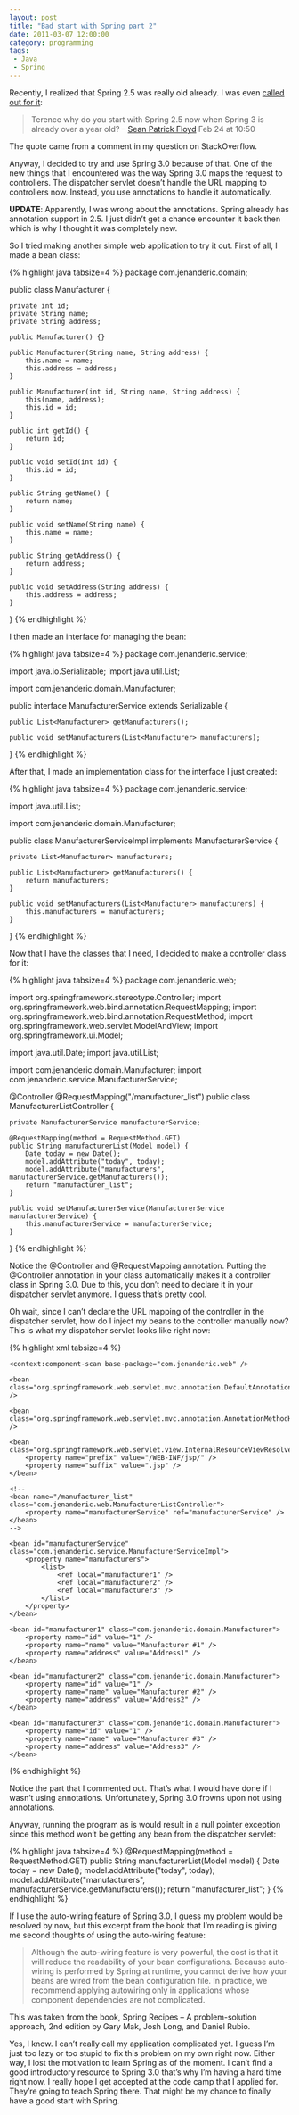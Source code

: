 ```yaml
---
layout: post
title: "Bad start with Spring part 2"
date: 2011-03-07 12:00:00
category: programming
tags:
 - Java
 - Spring
---
```


Recently, I realized that Spring 2.5 was really old already. I was even [called out for it](http://stackoverflow.com/questions/5102514/how-to-retrieve-a-row-in-a-database-and-convert-it-into-an-object-in-spring):

> Terence why do you start with Spring 2.5 now when Spring 3 is already over a year old? – [Sean Patrick Floyd](http://stackoverflow.com/users/342852/sean-patrick-floyd) Feb 24 at 10:50

The quote came from a comment in my question on StackOverflow.

Anyway, I decided to try and use Spring 3.0 because of that. One of the new things that I encountered was the way Spring 3.0 maps the request to controllers. The dispatcher servlet doesn’t handle the URL mapping to controllers now. Instead, you use annotations to handle it automatically.

**UPDATE**: Apparently, I was wrong about the annotations. Spring already has annotation support in 2.5. I just didn’t get a chance encounter it back then which is why I thought it was completely new.

So I tried making another simple web application to try it out. First of all, I made a bean class:

{% highlight java tabsize=4 %}
package com.jenanderic.domain;

public class Manufacturer {

	private int id;
	private String name;
	private String address;

	public Manufacturer() {}

	public Manufacturer(String name, String address) {
		this.name = name;
		this.address = address;
	}

	public Manufacturer(int id, String name, String address) {
		this(name, address);
		this.id = id;
	}

	public int getId() {
		return id;
	}

	public void setId(int id) {
		this.id = id;
	}

	public String getName() {
		return name;
	}

	public void setName(String name) {
		this.name = name;
	}

	public String getAddress() {
		return address;
	}

	public void setAddress(String address) {
		this.address = address;
	}
}
{% endhighlight %}

I then made an interface for managing the bean:

{% highlight java tabsize=4 %}
package com.jenanderic.service;

import java.io.Serializable;
import java.util.List;

import com.jenanderic.domain.Manufacturer;

public interface ManufacturerService extends Serializable {

	public List<Manufacturer> getManufacturers();

	public void setManufacturers(List<Manufacturer> manufacturers);
}
{% endhighlight %}

After that, I made an implementation class for the interface I just created:

{% highlight java tabsize=4 %}
package com.jenanderic.service;

import java.util.List;

import com.jenanderic.domain.Manufacturer;

public class ManufacturerServiceImpl implements ManufacturerService {

	private List<Manufacturer> manufacturers;

	public List<Manufacturer> getManufacturers() {
		return manufacturers;
	}

	public void setManufacturers(List<Manufacturer> manufacturers) {
		this.manufacturers = manufacturers;
	}
}
{% endhighlight %}

Now that I have the classes that I need, I decided to make a controller class for it:

{% highlight java tabsize=4 %}
package com.jenanderic.web;

import org.springframework.stereotype.Controller;
import org.springframework.web.bind.annotation.RequestMapping;
import org.springframework.web.bind.annotation.RequestMethod;
import org.springframework.web.servlet.ModelAndView;
import org.springframework.ui.Model;

import java.util.Date;
import java.util.List;

import com.jenanderic.domain.Manufacturer;
import com.jenanderic.service.ManufacturerService;

@Controller
@RequestMapping("/manufacturer_list")
public class ManufacturerListController {

	private ManufacturerService manufacturerService;

	@RequestMapping(method = RequestMethod.GET)
	public String manufacturerList(Model model) {
		Date today = new Date();
		model.addAttribute("today", today);
		model.addAttribute("manufacturers", manufacturerService.getManufacturers());
		return "manufacturer_list";
	}

	public void setManufacturerService(ManufacturerService manufacturerService) {
		this.manufacturerService = manufacturerService;
	}
}
{% endhighlight %}

Notice the @Controller and @RequestMapping annotation. Putting the @Controller annotation in your class automatically makes it a controller class in Spring 3.0. Due to this, you don’t need to declare it in your dispatcher servlet anymore. I guess that’s pretty cool.

Oh wait, since I can’t declare the URL mapping of the controller in the dispatcher servlet, how do I inject my beans to the controller manually now? This is what my dispatcher servlet looks like right now:

{% highlight xml tabsize=4 %}
<?xml version="1.0" encoding="UTF-8"?>

<beans xmlns="http://www.springframework.org/schema/beans"
	xmlns:xsi="http://www.w3.org/2001/XMLSchema-instance"
	xmlns:context="http://www.springframework.org/schema/context"
	xsi:schemaLocation="http://www.springframework.org/schema/beans
	http://www.springframework.org/schema/beans/spring-beans-3.0.xsd
	http://www.springframework.org/schema/context
	http://www.springframework.org/schema/context/spring-context-3.0.xsd">

	<context:component-scan base-package="com.jenanderic.web" />

	<bean class="org.springframework.web.servlet.mvc.annotation.DefaultAnnotationHandlerMapping" />

	<bean class="org.springframework.web.servlet.mvc.annotation.AnnotationMethodHandlerAdapter" />

	<bean class="org.springframework.web.servlet.view.InternalResourceViewResolver">
		<property name="prefix" value="/WEB-INF/jsp/" />
		<property name="suffix" value=".jsp" />
	</bean>

	<!--
	<bean name="/manufacturer_list" class="com.jenanderic.web.ManufacturerListController">
		<property name="manufacturerService" ref="manufacturerService" />
	</bean>
	-->

	<bean id="manufacturerService" class="com.jenanderic.service.ManufacturerServiceImpl">
		<property name="manufacturers">
			<list>
				<ref local="manufacturer1" />
				<ref local="manufacturer2" />
				<ref local="manufacturer3" />
			</list>
		</property>
	</bean>

	<bean id="manufacturer1" class="com.jenanderic.domain.Manufacturer">
		<property name="id" value="1" />
		<property name="name" value="Manufacturer #1" />
		<property name="address" value="Address1" />
	</bean>

	<bean id="manufacturer2" class="com.jenanderic.domain.Manufacturer">
		<property name="id" value="1" />
		<property name="name" value="Manufacturer #2" />
		<property name="address" value="Address2" />
	</bean>

	<bean id="manufacturer3" class="com.jenanderic.domain.Manufacturer">
		<property name="id" value="1" />
		<property name="name" value="Manufacturer #3" />
		<property name="address" value="Address3" />
	</bean>
</beans>
{% endhighlight %}

Notice the part that I commented out. That’s what I would have done if I wasn’t using annotations. Unfortunately, Spring 3.0 frowns upon not using annotations.

Anyway, running the program as is would result in a null pointer exception since this method won’t be getting any bean from the dispatcher servlet:

{% highlight java tabsize=4 %}
@RequestMapping(method = RequestMethod.GET)
public String manufacturerList(Model model) {
	Date today = new Date();
	model.addAttribute("today", today);
	model.addAttribute("manufacturers", manufacturerService.getManufacturers());
	return "manufacturer_list";
}
{% endhighlight %}

If I use the auto-wiring feature of Spring 3.0, I guess my problem would be resolved by now, but this excerpt from the book that I’m reading is giving me second thoughts of using the auto-wiring feature:

> Although the auto-wiring feature is very powerful, the cost is that it will reduce the readability of your bean configurations. Because auto-wiring is performed by Spring at runtime, you cannot derive how your beans are wired from the bean configuration file. In practice, we recommend applying autowiring only in applications whose component dependencies are not complicated.

This was taken from the book, Spring Recipes – A problem-solution approach, 2nd edition by Gary Mak, Josh Long, and Daniel Rubio.

Yes, I know. I can’t really call my application complicated yet. I guess I’m just too lazy or too stupid to fix this problem on my own right now. Either way, I lost the motivation to learn Spring as of the moment. I can’t find a good introductory resource to Spring 3.0 that’s why I’m having a hard time right now. I really hope I get accepted at the code camp that I applied for. They’re going to teach Spring there. That might be my chance to finally have a good start with Spring.

